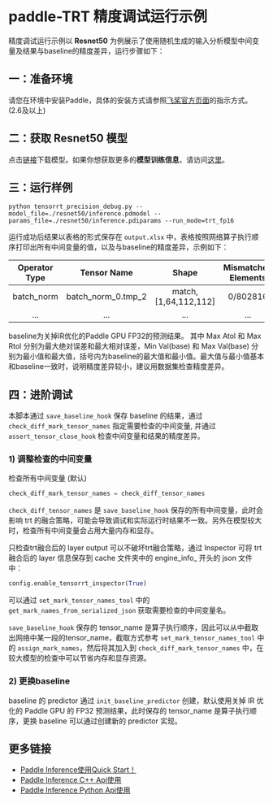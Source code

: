 # paddle-TRT 精度调试运行示例

精度调试运行示例以 **Resnet50** 为例展示了使用随机生成的输入分析模型中间变量及结果与baseline的精度差异，运行步骤如下：

## 一：准备环境

请您在环境中安装Paddle，具体的安装方式请参照[飞桨官方页面](https://www.paddlepaddle.org.cn/)的指示方式。(2.6及以上)

## 二：获取 Resnet50 模型

点击[链接](https://paddle-inference-dist.bj.bcebos.com/Paddle-Inference-Demo/resnet50.tgz)下载模型。如果你想获取更多的**模型训练信息**，请访问[这里](https://github.com/PaddlePaddle/PaddleClas)。

## 三：运行样例

```shell
python tensorrt_precision_debug.py --model_file=./resnet50/inference.pdmodel --params_file=./resnet50/inference.pdiparams --run_mode=trt_fp16
```

运行成功后结果以表格的形式保存在 `output.xlsx` 中，表格按照网络算子执行顺序打印出所有中间变量的值，以及与baseline的精度差异，示例如下：

| Operator Type | Tensor Name | Shape | Mismatched Elements| Max Atol | Max Rtol| Min Val(base) | Max Val(base) |
|:----:|:----:|:----:|:----:|:----:|:----:|:----:|:----:|
| batch_norm | batch_norm_0.tmp_2 | match, [1,64,112,112] | 0/802816 | 0.000001 | 0.021647 | -1.157186(-1.157185) | 1.551287(1.551287) |
| ... | ... | ... | ... | ... | ... | ... | ... |


baseline为关掉IR优化的Paddle GPU FP32的预测结果。
其中 Max Atol 和 Max Rtol 分别为最大绝对误差和最大相对误差，Min Val(base) 和 Max Val(base) 分别为最小值和最大值，括号内为baseline的最大值和最小值。最大值与最小值基本和baseline一致时，说明精度差异较小，建议用数据集检查精度差异。
## 四：进阶调试

本脚本通过 `save_baseline_hook` 保存 baseline 的结果，通过 `check_diff_mark_tensor_names` 指定需要检查的中间变量, 并通过 `assert_tensor_close_hook` 检查中间变量和结果的精度差异。

### 1) 调整检查的中间变量

检查所有中间变量 (默认)
```python
check_diff_mark_tensor_names = check_diff_tensor_names
```
`check_diff_tensor_names` 是 `save_baseline_hook` 保存的所有中间变量，此时会影响 trt 的融合策略，可能会导致调试和实际运行时结果不一致。另外在模型较大时，检查所有中间变量会占用大量内存和显存。

只检查trt融合后的 layer output 可以不破坏trt融合策略，通过 Inspector 可将 trt 融合后的 layer 信息保存到 cache 文件夹中的 engine_info_ 开头的 json 文件中：
```python
config.enable_tensorrt_inspector(True)
```
可以通过 `set_mark_tensor_names_tool` 中的 `get_mark_names_from_serialized_json` 获取需要检查的中间变量名。

`save_baseline_hook` 保存的 tensor_name 是算子执行顺序，因此可以从中截取出网络中某一段的tensor_name，截取方式参考 `set_mark_tensor_names_tool` 中的 `assign_mark_names`，然后将其加入到 `check_diff_mark_tensor_names` 中，在较大模型的检查中可以节省内存和显存资源。

### 2) 更换baseline
baseline 的 predictor 通过 `init_baseline_predictor` 创建，默认使用关掉 IR 优化的 Paddle GPU 的 FP32 预测结果，此时保存的 tensor_name 是算子执行顺序，更换 baseline 可以通过创建新的 predictor 实现。


## 更多链接
- [Paddle Inference使用Quick Start！](https://www.paddlepaddle.org.cn/inference/master/guides/quick_start/index_quick_start.html)
- [Paddle Inference C++ Api使用](https://www.paddlepaddle.org.cn/inference/master/api_reference/cxx_api_doc/cxx_api_index.html)
- [Paddle Inference Python Api使用](https://www.paddlepaddle.org.cn/inference/master/api_reference/python_api_doc/python_api_index.html)
